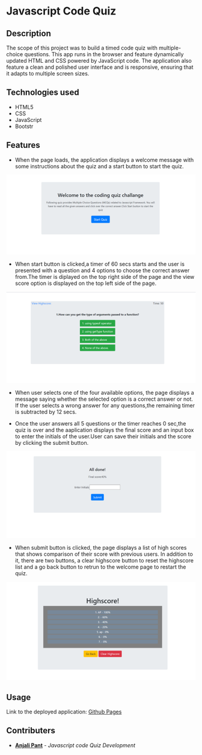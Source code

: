 # Javascript Code Quiz

## Description

The scope of this project was to build a timed code quiz with multiple-choice questions. This app runs in the browser and feature dynamically updated HTML and CSS powered by JavaScript code. The application also 
feature a clean and polished user interface and is responsive, ensuring that it adapts to multiple screen sizes.

## Technologies used

- HTML5
- CSS
- JavaScript
- Bootstr

## Features

- When the page loads, the application displays a welcome message with some instructions about the quiz and a start button to start the quiz.

![Welcome page](/Assets/snapshots/welcome-page.PNG)

- When start button is clicked,a timer of 60 secs starts and the user is presented with a question and 4 options to choose the correct answer from.The timer is diplayed on the top right side of the page and the view score option is displayed on the top left side of the page. 

![Questions display](/Assets/snapshots/question-display.PNG)

- When user selects one of the four available options, the page displays a message saying whether the selected option is a correct answer or not. If the user selects a wrong answer for any questions,the remaining timer is subtracted by 12 secs.

- Once the user answers all 5 questions or the timer reaches 0 sec,the quiz is over and the aaplication displays the final score and an input box to enter the initials of the user.User can save their initials and the score by clicking the submit button.

![Submit Initials](/Assets/snapshots/submit-initials.PNG)

- When submit button is clicked, the page displays a list of high scores that shows comparison of their score with previous users. In addition to it, there are two buttons, a clear highscore button to reset the highscore list and a go back button to retrun to the welcome page to restart the quiz.

![Display Highscore](/Assets/snapshots/display-highscore.PNG)

## Usage

Link to the deployed application: [Github Pages](https://anjali9293.github.io/Code-Quiz-Homework4/.)


## Contributers

- **[Anjali Pant](https://github.com/Anjali9293)** - *Javascript code Quiz Development*